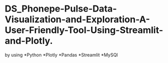 # DS_Phonepe-Pulse-Data-Visualization-and-Exploration-A-User-Friendly-Tool-Using-Streamlit-and-Plotly.
by using *Python *Plotly *Pandas *Streamlit *MySQl
